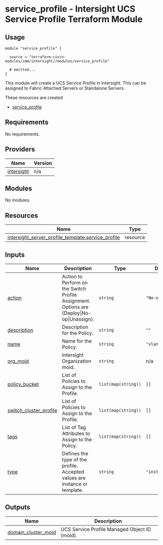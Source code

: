 # service_profile - Intersight UCS Service Profile Terraform Module

## Usage

```hcl
module "service_profile" {

  source = "terraform-cisco-modules/imm/intersight//modules/service_profile"

  # omitted...
}
```

This module will create a UCS Service Profile in Intersight.  This can be assigned to Fabric Attached Servers or Standalone Servers.  

These resources are created

* [service_profile](https://registry.terraform.io/providers/CiscoDevNet/intersight/latest/docs/resources/server_profile_template)

<!-- BEGINNING OF PRE-COMMIT-TERRAFORM DOCS HOOK -->
## Requirements

No requirements.

## Providers

| Name | Version |
|------|---------|
| <a name="provider_intersight"></a> [intersight](#provider\_intersight) | n/a |

## Modules

No modules.

## Resources

| Name | Type |
|------|------|
| [intersight_server_profile_template.service_profile](https://registry.terraform.io/providers/CiscoDevNet/intersight/latest/docs/resources/server_profile_template) | resource |

## Inputs

| Name | Description | Type | Default | Required |
|------|-------------|------|---------|:--------:|
| <a name="input_action"></a> [action](#input\_action) | Action to Perform on the Switch Profile Assignment.  Options are {Deploy\|No-op\|Unassign}. | `string` | `"No-op"` | no |
| <a name="input_description"></a> [description](#input\_description) | Description for the Policy. | `string` | `""` | no |
| <a name="input_name"></a> [name](#input\_name) | Name for the Policy. | `string` | `"vlans_policy"` | no |
| <a name="input_org_moid"></a> [org\_moid](#input\_org\_moid) | Intersight Organization moid. | `string` | n/a | yes |
| <a name="input_policy_bucket"></a> [policy\_bucket](#input\_policy\_bucket) | List of Policies to Assign to the Profile. | `list(map(string))` | `[]` | no |
| <a name="input_switch_cluster_profile"></a> [switch\_cluster\_profile](#input\_switch\_cluster\_profile) | List of Policies to Assign to the Profile. | `list(map(string))` | `[]` | no |
| <a name="input_tags"></a> [tags](#input\_tags) | List of Tag Attributes to Assign to the Policy. | `list(map(string))` | `[]` | no |
| <a name="input_type"></a> [type](#input\_type) | Defines the type of the profile. Accepted values are instance or template. | `string` | `"instance"` | no |

## Outputs

| Name | Description |
|------|-------------|
| <a name="output_domain_cluster_moid"></a> [domain\_cluster\_moid](#output\_domain\_cluster\_moid) | UCS Service Profile Managed Object ID (moid). |
<!-- END OF PRE-COMMIT-TERRAFORM DOCS HOOK -->
